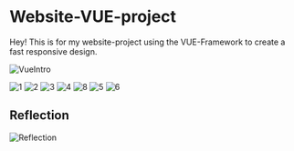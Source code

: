 # Website-VUE-project 
Hey! This is for my website-project using the VUE-Framework to create a fast responsive design.

![VueIntro](https://github.com/user-attachments/assets/07777a9e-380e-478a-8d24-a7b340e73222)

![1](https://github.com/user-attachments/assets/d128e87e-70dc-4166-b548-1c17e064e200)
![2](https://github.com/user-attachments/assets/ed4c3e9b-77ae-4c20-9881-86f74c6860d0)
![3](https://github.com/user-attachments/assets/4a1aac38-6ec4-4767-89d4-0ee3c9b9b0d5)
![4](https://github.com/user-attachments/assets/ece84663-65e5-4cd3-bbe0-8ddc74c61082)
![8](https://github.com/user-attachments/assets/f578bd67-fd32-46ec-a496-c92341e8df92)
![5](https://github.com/user-attachments/assets/a2d46b3e-5869-4da5-9778-e30400a5dc64)
![6](https://github.com/user-attachments/assets/55880ba4-5b4d-46e2-b841-7dff15b1f1c0)




Reflection
-
![Reflection](https://github.com/user-attachments/assets/0e7c39fc-be70-4c01-849d-a1fda944ce08)
